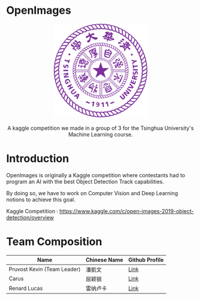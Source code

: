 # OpenImages

<p align="center">
  <img src="https://github.com/kevinpruvost/OpenImages/blob/miscellaneous/images/1200px-Tsinghua_University_Logo.svg.png" width=250/><br/><br/>
  A kaggle competition we made in a group of 3 for the Tsinghua University's Machine Learning course.
</p>

# Introduction

OpenImages is originally a Kaggle competition where contestants had to program an AI with the best Object Detection Track capabilities.

By doing so, we have to work on Computer Vision and Deep Learning notions to achieve this goal.

Kaggle Competition : https://www.kaggle.com/c/open-images-2019-object-detection/overview

# Team Composition

| Name                        | Chinese Name | Github Profile                          |
|-----------------------------|--------------|-----------------------------------------|
| Pruvost Kevin (Team Leader) | 潘凱文       | [Link](https://github.com/kevinpruvost) |
| Carus                       | 屈颖钢       | [Link](https://github.com/Carusy)                                |
| Renard Lucas                | 雷纳卢卡     | [Link](https://github.com/LightFox7)    |
